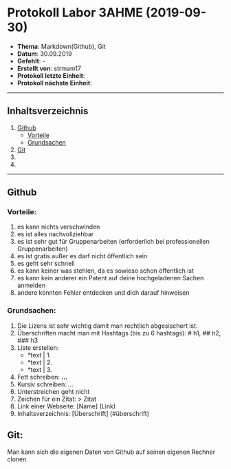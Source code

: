 # Protokoll Labor 3AHME (2019-09-30)
* **Thema**: Markdown(Github), Git
* **Datum**: 30.09.2019
* **Gefehlt**:   -
* **Erstellt von**: strmam17
* **Protokoll letzte Einheit**:
* **Protokoll nächste Einheit**:
----------------------------------------------------------------------------------------------------------------------------------------
## Inhaltsverzeichnis
1. [Github](#github)
    * [Vorteile](#vorteile)
    * [Grundsachen](#grundsachen)
2. [Git](#git)
3. 
4. 
----------------------------------------------------------------------------------------------------------------------------------------
## Github
  ### Vorteile:
  1. es kann nichts verschwinden
  2. es ist alles nachvollziehbar
  3. es ist sehr gut für Gruppenarbeiten (erforderlich bei professionellen Gruppenarbeiten)
  4. es ist gratis außer es darf nicht öffentlich sein
  5. es geht sehr schnell
  6. es kann keiner was stehlen, da es sowieso schon öffentlich ist
  7. es kann kein anderer ein Patent auf deine hochgeladenen Sachen anmelden 
  8. andere könnten Fehler entdecken und dich darauf hinweisen
            
  ### Grundsachen:
  1. Die Lizens ist sehr wichtig damit man rechtlich abgesischert ist.
  2. Überschriften macht man mit Hashtags (bis zu 6 hashtags): # h1, ## h2, ### h3
  3. Liste erstellen: 
       * *text | 1.
       * *text | 2.
       * *text | 3.
  4. Fett schreiben: **...**
  5. Kursiv schreiben: *...*
  6. Unterstreichen geht nicht
  7. Zeichen für ein Zitat: > Zitat
  8. Link einer Webseite: [Name] (Link)
  9. Inhaltsverzeichnis: [Überschrift] (#überschrift)
  
  ## Git:
   Man kann sich die eigenen Daten von Github auf seinen eigenen Rechner clonen. 
